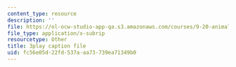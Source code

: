 ```yaml
---
content_type: resource
description: ''
file: https://ol-ocw-studio-app-qa.s3.amazonaws.com/courses/9-20-animal-behavior-fall-2013/fc56e05d22fd537aaa73739ea71349b0_472231.vtt
file_type: application/x-subrip
resourcetype: Other
title: 3play caption file
uid: fc56e05d-22fd-537a-aa73-739ea71349b0
---
```


